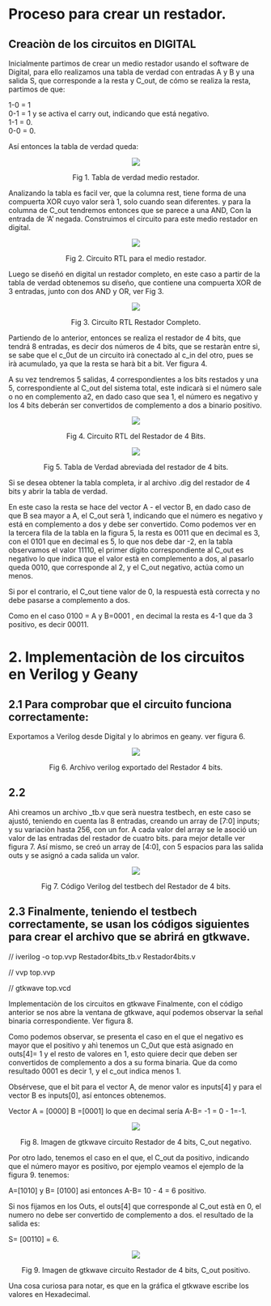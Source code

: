 # Proceso para crear un restador. 

## Creaciòn de los circuitos en DIGITAL

Inicialmente partimos de crear un medio restador usando el software de Digital, para ello realizamos una tabla de verdad con entradas A y B y una salida S, que corresponde a la resta y C_out, de cómo se realiza la resta, partimos de que:

1-0 = 1  
0-1 = 1 y se activa el carry out, indicando que está negativo.  
1-1 = 0.   
0-0 = 0.  

Así entonces la tabla de verdad queda:  

<p align="center">
 <img src="/Taller_2_Lab/Restador/src/1.png">    
</p>  
<p align="center">
 Fig 1. Tabla de verdad medio restador.   
</p>  

Analizando la tabla es facìl ver, que la columna rest, tiene forma de una compuerta XOR cuyo valor serà 1, solo cuando sean diferentes. y para la columna de C_out tendremos entonces que se parece a una AND, Con la entrada de ‘A’ negada. Construimos el circuito para este medio restador en digital.  

 
<p align="center">
 <img src="/Taller_2_Lab/Restador/src/2.png">    
</p>  
<p align="center">
 Fig 2. Circuito RTL para el medio restador.  
</p>  
  

Luego se diseñó en digital un restador completo, en este caso a partir de la tabla de verdad obtenemos su diseño, que contiene una compuerta XOR de 3 entradas, junto con dos AND y OR, ver Fig 3.  

 
<p align="center">
 <img src="/Taller_2_Lab/Restador/src/3.png">    
</p>  
<p align="center">
 Fig 3. Circuito RTL Restador Completo.    
</p> 


Partiendo de lo anterior, entonces se realiza el restador de 4 bits, que tendrá 8 entradas, es decir dos números de 4 bits, que se restaràn entre sì, se sabe que el c_0ut de un circuito irà conectado al c_in del otro, pues se irà acumulado, ya que la resta se harà bit a bit.
Ver figura 4. 

A su vez tendremos 5 salidas, 4 correspondientes a los bits restados y una 5, correspondiente al C_out del sistema total, este indicarà si el número sale o no en complemento a2, en dado caso que sea 1, el número es negativo y los 4 bits deberán ser convertidos de complemento a dos a binario positivo.

<p align="center">
 <img src="/Taller_2_Lab/Restador/src/4.png">    
</p>  
<p align="center">
 Fig 4. Circuito RTL del Restador de 4 Bits.  
</p> 


<p align="center">
 <img src="/Taller_2_Lab/Restador/src/5.png">    
</p>  
<p align="center">
 Fig 5. Tabla de Verdad abreviada del restador de 4 bits.  
</p> 
  

Si se desea obtener la tabla completa, ir al archivo .dig del restador de 4 bits y abrir la tabla de verdad.

En este caso la resta se hace del vector A - el vector B, en dado caso de que B sea mayor a A, el C_out serà 1, indicando que el número es negativo y está en complemento a dos y debe ser convertido. Como podemos ver en la tercera fila de la tabla en la figura 5, la resta es 0011 que en decimal es 3, con el 0101 que en decimal es 5, lo que nos debe dar -2, en la tabla observamos el valor 11110, el primer dígito correspondiente al C_out es negativo lo que indica que el valor està en complemento a dos, al pasarlo queda 0010, que corresponde al 2, y el C_out negativo, actúa como un menos.

Si por el contrario, el C_out tiene valor de 0, la respuestà està correcta y no debe pasarse a complemento a dos.

Como en el caso 0100 = A y B=0001 , en decimal la resta es 4-1 que da 3 positivo, es decir 00011.

# 2. Implementaciòn de los circuitos en Verilog y Geany

## 2.1 Para comprobar que el circuito funciona correctamente:  
Exportamos a Verilog desde Digital y lo abrimos en geany. ver figura 6.   

<p align="center">
 <img src="/Taller_2_Lab/Restador/src/6.png">    
</p>  
<p align="center">
 Fig 6. Archivo verilog exportado del Restador 4 bits.    
</p> 

## 2.2 
Ahì creamos un archivo _tb.v que serà nuestra testbech, en este caso se ajustó, teniendo en cuenta las 8 entradas, creando un array de [7:0] inputs;  y su variaciòn hasta 256, con un for.  A cada valor del array se le asoció un valor de las entradas del restador de cuatro bits. para mejor detalle ver figura 7. Así mismo, se creó un array de [4:0], con 5 espacios para las salida outs y se asignó a cada salida un valor.


<p align="center">
 <img src="/Taller_2_Lab/Restador/src/7.png">    
</p>  
<p align="center">
 Fig 7. Código Verilog del testbech del Restador de 4 bits.
</p> 


## 2.3 Finalmente, teniendo el testbech correctamente, se usan los códigos siguientes para crear el archivo que se abrirá en gtkwave.

// iverilog -o top.vvp Restador4bits_tb.v Restador4bits.v

// vvp top.vvp

// gtkwave top.vcd

Implementaciòn de los circuitos en gtkwave
Finalmente, con el código anterior se nos abre la ventana de gtkwave, aquí podemos observar la señal binaria correspondiente. Ver figura 8. 


Como podemos observar, se presenta el caso en el que el negativo es mayor que el positivo y ahì tenemos un C_0ut que està asignado en outs[4]= 1 y el resto de valores en 1, esto quiere decir que deben ser convertidos de complemento a dos a su forma binaria. Que da como resultado 0001 es decir 1, y el c_out indica menos 1.

Obsérvese, que el bit para el vector A, de menor valor es inputs[4] y para el vector B es inputs[0], así entonces obtenemos.

Vector A = [0000] B =[0001] lo que en decimal sería A-B= -1 = 0 -  1=-1.

<p align="center">
 <img src="/Taller_2_Lab/Restador/src/8.png">    
</p>  
<p align="center">
 Fig 8. Imagen de gtkwave circuito Restador de 4 bits,  C_out negativo.
</p> 


Por otro lado, tenemos el caso en el que, el C_out da positivo, indicando que el número mayor es positivo, por ejemplo veamos el ejemplo de la figura 9. tenemos:

A=[1010] y B= [0100] asi entonces A-B= 10 - 4 = 6 positivo.

Si nos fijamos en los Outs, el outs[4] que corresponde al C_out està en 0, el numero no debe ser convertido de complemento a dos. el resultado de la salida es:

S= [00110] = 6.

 

<p align="center">
 <img src="/Taller_2_Lab/Restador/src/9.png">    
</p>  
<p align="center">
 Fig 9. Imagen de gtkwave circuito Restador de 4 bits,  C_out positivo.
</p> 


Una cosa curiosa para notar, es que en la gráfica el gtkwave escribe los valores en Hexadecimal.




